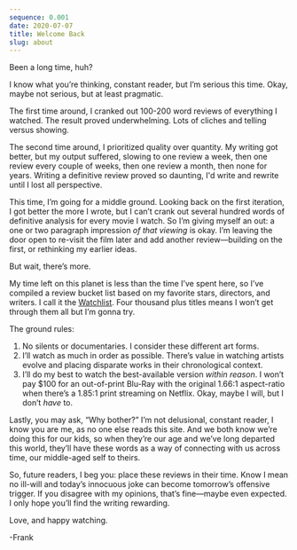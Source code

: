 ```yaml
---
sequence: 0.001
date: 2020-07-07
title: Welcome Back
slug: about
---
```


Been a long time, huh?

I know what you’re thinking, constant reader, but I’m serious this time. Okay, maybe not serious, but at least pragmatic.

The first time around, I cranked out 100-200 word reviews of everything I watched. The result proved underwhelming. Lots of cliches and telling versus showing.

The second time around, I prioritized quality over quantity. My writing got better, but my output suffered, slowing to one review a week, then one review every couple of weeks, then one review a month, then none for years. Writing a definitive review proved so daunting, I'd write and rewrite until I lost all perspective.

This time, I’m going for a middle ground. Looking back on the first iteration, I got better the more I wrote, but I can’t crank out several hundred words of definitive analysis for every movie I watch. So I’m giving myself an out: a one or two paragraph impression _of that viewing_ is okay. I’m leaving the door open to re-visit the film later and add another review—building on the first, or rethinking my earlier ideas.

But wait, there’s more.

My time left on this planet is less than the time I’ve spent here, so I’ve compiled a review bucket list based on my favorite stars, directors, and writers. I call it the [Watchlist](/watchlist/). Four thousand plus titles means I won’t get through them all but I’m gonna try.

The ground rules:

1. No silents or documentaries. I consider these different art forms.
1. I’ll watch as much in order as possible. There’s value in watching artists evolve and placing disparate works in their chronological context.
1. I’ll do my best to watch the best-available version _within reason_. I won’t pay $100 for an out-of-print Blu-Ray with the original 1.66:1 aspect-ratio when there’s a 1.85:1 print streaming on Netflix. Okay, maybe I will, but I don’t _have_ to.

Lastly, you may ask, “Why bother?” I’m not delusional, constant reader, I know you are me, as no one else reads this site. And we both know we’re doing this for our kids, so when they’re our age and we’ve long departed this world, they’ll have these words as a way of connecting with us across time, our middle-aged self to theirs.

So, future readers, I beg you: place these reviews in their time. Know I mean no ill-will and today’s innocuous joke can become tomorrow’s offensive trigger. If you disagree with my opinions, that’s fine—maybe even expected. I only hope you’ll find the writing rewarding.

Love, and happy watching.

-Frank